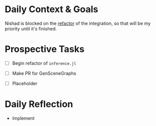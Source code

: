# Daily Context & Goals

Nishad is blocked on the [refactor](RefactorDerenderingUsingGenSceneGraphs.md) of the integration, so that will be my priority
until it's finished.


# Prospective Tasks

* [ ] Begin refactor of `inference.jl`
* [ ] Make PR for GenSceneGraphs
* [ ] Placeholder


# Daily Reflection

* Implement
